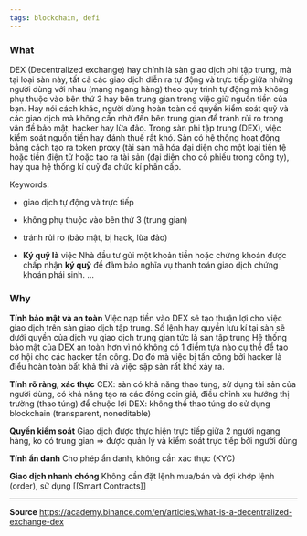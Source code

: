 ```yaml
---
tags: blockchain, defi
---
```


### What

DEX (Decentralized exchange) hay chính là sàn giao dịch phi tập trung, mà tại loại sàn này, tất cả các giao dịch diễn ra tự động và trực tiếp giữa những người dùng với nhau (mạng ngang hàng) theo quy trình tự động mà không phụ thuộc vào bên thứ 3 hay bên trung gian trong việc giữ nguồn tiền của bạn. Hay nói cách khác, người dùng hoàn toàn có quyền kiểm soát quỹ và các giao dịch mà không cần nhờ đến bên trung gian để tránh rủi ro trong vân đề bảo mật, hacker hay lừa đảo. Trong sàn phi tập trung (DEX), việc kiểm soát nguồn tiền hay đánh thuế rất khó.
Sàn có hệ thống hoạt động bằng cách tạo ra token proxy (tài sản mã hóa đại diện cho một loại tiền tệ hoặc tiền điện tử hoặc tạo ra tài sản (đại diện cho cổ phiếu trong công ty), hay qua hệ thống kí quỹ đa chức kí phân cấp.

Keywords:
- giao dịch tự động và trực tiếp
- không phụ thuộc vào bên thứ 3 (trung gian) 
- tránh rủi ro (bảo mật, bị hack, lừa đảo)

- **Ký quỹ là** việc Nhà đầu tư gửi một khoản tiền hoặc chứng khoán được chấp nhận **ký quỹ** để đảm bảo nghĩa vụ thanh toán giao dịch chứng khoán phái sinh. ...

### Why
 **Tính bảo mật và an toàn**
 Việc nạp tiền vào DEX sẽ tạo thuận lợi cho việc giao dịch trên sàn giao dịch tập trung. Số lệnh hay quyền lưu kí tại sàn sẽ dưới quyền của dịch vụ giao dịch trung gian tức là sàn tập trung
 Hệ thống bảo mật của DEX an toàn hơn vì nó không có 1 điểm tựa nào cụ thể để tạo cơ hội cho các hacker tấn công. Do đó mà việc bị tấn công bởi hacker là điều hoàn toàn bất khả thi và việc sập sàn rất khó xảy ra. 

**Tính rõ ràng, xác thực**
CEX: sàn có khả năng thao túng, sử dụng tài sản của người dùng, có khả năng tạo ra các đồng coin giả, điều chỉnh xu hướng thị trường (thao túng) để chuộc lợi
DEX: không thể thao túng do sử dụng blockchain (transparent, noneditable)

**Quyền kiểm soát**
Giao dịch được thực hiện trực tiếp giữa 2 người ngang hàng, ko có trung gian => được quản lý và kiểm soát trực tiếp bởi người dùng

**Tính ẩn danh**
Cho phép ẩn danh, không cần xác thực (KYC)

**Giao dịch nhanh chóng**
Không cần đặt lệnh mua/bán và đợi khớp lệnh (order), sử dụng [[Smart Contracts]]

---

**Source**
https://academy.binance.com/en/articles/what-is-a-decentralized-exchange-dex